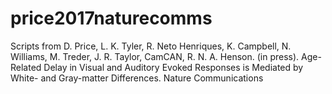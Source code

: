 # price2017naturecomms
Scripts from D. Price, L. K. Tyler, R. Neto Henriques, K. Campbell, N. Williams, M. Treder, J. R. Taylor, CamCAN, R. N. A. Henson. (in press). Age-Related Delay in Visual and Auditory Evoked Responses is Mediated by White- and Gray-matter Differences. Nature Communications
